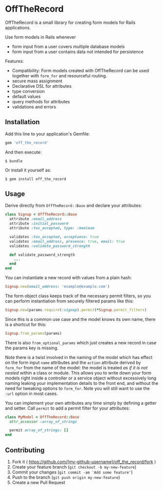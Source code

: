# OffTheRecord

OffTheRecord is a small library for creating form models for Rails applications.

Use form models in Rails whenever

* form input from a user covers multiple database models
* form input from a user contains data not intended for persistence

Features:

* Compatibility: Form models created with OffTheRecord can be used together with `form_for` and resourceful routing.
* secure mass assignment
* Declarative DSL for attributes
* type conversion
* default values
* query methods for attributes
* validations and errors

## Installation

Add this line to your application's Gemfile:

```ruby
gem 'off_the_record'
```

And then execute:

    $ bundle

Or install it yourself as:

    $ gem install off_the_record

## Usage

Derive directly from `OffTheRecord::Base` and declare your attributes:

```ruby
class Signup < OffTheRecord::Base
  attribute :email_address
  attribute :initial_password
  attribute :tos_accepted, type: :boolean

  validates :tos_accepted, acceptance: true
  validates :email_address, presence: true, email: true
  validates :validate_password_strength

  def validate_password_strength
    ...
  end
end
```

You can instantiate a new record with values from a plain hash:

```ruby
Signup.new(email_address: 'example@example.com')
```

The form object class keeps track of the necessary permit filters, so you can perform
instantiation from securely filtered params like this:

```ruby
Signup.new(params.require(:signup).permit(*Signup.permit_filters)
```

Since this is a common use case and the model knows its own name, there is a shortcut for this:

```ruby
Signup.from_params(params)
```

There is also `from_optional_params` which just creates a new record in case the params key is missing.

Note there is a twist involved in the naming of the model which has effect on the form
input `name` attributes and the `action` attribute derived by `form_for` from the name of
the model: the model is treated *as if it is not nested* within a class or module. This
allows you to write down your form models right inside a controller or a service object
without excessively long naming leaking your implementation details to the front end, and
without the need for tweaking options to `form_for`. Note you will still want to use the `:url`
option in most cases.

You can implement your own attributes any time simply by defining a getter and setter.
Call `permit` to add a permit filter for your attributes:

```ruby
class MyModel < OffTheRecord::Base
  attr_accessor :array_of_strings

  permit array_of_strings: []
end
```


## Contributing

1. Fork it ( https://github.com/[my-github-username]/off_the_record/fork )
2. Create your feature branch (`git checkout -b my-new-feature`)
3. Commit your changes (`git commit -am 'Add some feature'`)
4. Push to the branch (`git push origin my-new-feature`)
5. Create a new Pull Request

